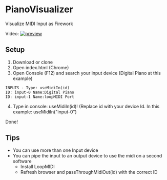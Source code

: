 # PianoVisualizer

Visualize MIDI Input as Firework

Video:
[![preview](https://img.youtube.com/vi/D4jRT7jpACQ/0.jpg)](https://youtu.be/D4jRT7jpACQ)

## Setup
1. Download or clone
2. Open index.html (Chrome)
3. Open Console (F12) and search your input device (Digital Piano at this example)
````
INPUTS - Type: useMidiIn(id)
ID: input-0 Name:Digital Piano
ID: input-1 Name:loopMIDI Port
````
4. Type in console: useMidiIn(id)! (Replace id with your device Id. In this example: useMidiIn("input-0")

Done!

## Tips
* You can use more than one Input device
* You can pipe the input to an output device to use the midi on a second software
  * Install LoopMIDI
  * Refresh browser and passThroughMidiOut(id) with the correct ID

